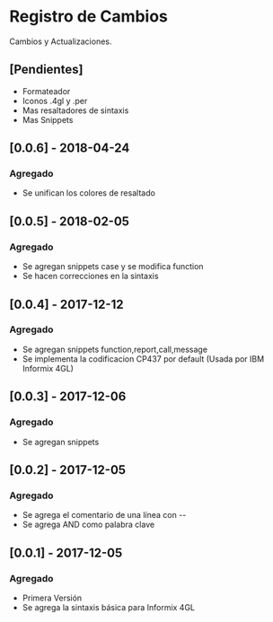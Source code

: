 # Registro de Cambios
Cambios y Actualizaciones.

## [Pendientes]
- Formateador
- Iconos .4gl y .per
- Mas resaltadores de sintaxis
- Mas Snippets

## [0.0.6] - 2018-04-24
### Agregado
- Se unifican los colores de resaltado

## [0.0.5] - 2018-02-05
### Agregado
- Se agregan snippets case y se modifica function
- Se hacen correcciones en la sintaxis

## [0.0.4] - 2017-12-12
### Agregado
- Se agregan snippets function,report,call,message
- Se implementa la codificacion CP437 por default (Usada por IBM Informix 4GL)

## [0.0.3] - 2017-12-06
### Agregado
- Se agregan snippets

## [0.0.2] - 2017-12-05
### Agregado
- Se agrega el comentario de una línea con --
- Se agrega AND como palabra clave

## [0.0.1] - 2017-12-05
### Agregado
- Primera Versión
- Se agrega la sintaxis básica para Informix 4GL